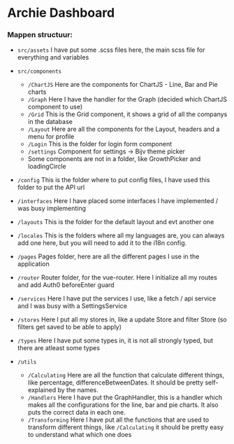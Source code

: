 # Archie Dashboard

### Mappen structuur:

- `src/assets`
    I have put some .scss files here, the main scss file for everything and variables

- `src/components`
    - `/ChartJS`
        Here are the components for ChartJS - Line, Bar and Pie charts
    - `/Graph`
        Here I have the handler for the Graph (decided which ChartJS component to use)
    - `/Grid`
        This is the Grid component, it shows a grid of all the companys in the database
    - `/Layout`
        Here are all the components for the Layout, headers and a menu for profile
    - `/Login`
        This is the folder for login form component
    - `/settings`
        Component for settings -> Bijv theme picker
    - Some components are not in a folder, like GrowthPicker and loadingCircle
- `/config`
    This is the folder where to put config files, I have used this folder to put the API url
- `/interfaces`
    Here I have placed some interfaces I have implemented / was busy implementing
- `/layouts`
    This is the folder for the default layout and evt another one
- `/locales`
    This is the folders where all my languages are, you can always add one here, but you will need to add it to the i18n config.
- `/pages`
    Pages folder, here are all the different pages I use in the application
- `/router`
    Router folder, for the vue-router. Here I initialize all my routes and add Auth0 beforeEnter guard
- `/services`
    Here I have put the services I use, like a fetch / api service and I was busy with a SettingsService
- `/stores`
    Here I put all my stores in, like a update Store and filter Store (so filters get saved to be able to apply)
- `/types`
    Here I have put some types in, it is not all strongly typed, but there are atleast some types
- `/utils`
    - `/Calculating`
        Here are all the function that calculate different things, like percentage, differenceBetweenDates. It should be pretty self-explained by the names.
    - `/Handlers`
        Here I have put the GraphHandler, this is a handler which makes all the configurations for the line, bar and pie charts. It also puts the correct data in each one.
    - `/Transforming`
        Here I have put all the functions that are used to transform different things, like `/Calculating` it should be pretty easy to understand what which one does